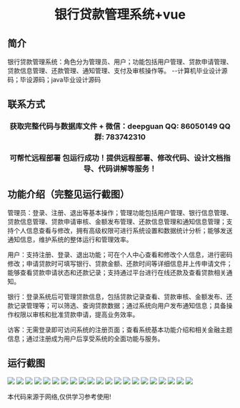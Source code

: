 <p><h1 align="center">银行贷款管理系统+vue</h1></p>

## 简介
银行贷款管理系统：角色分为管理员、用户；功能包括用户管理、贷款申请管理、贷款信息管理、还款管理、通知管理、支付及审核操作等。    --计算机毕业设计源码；毕设源码；java毕业设计源码


## 联系方式
<p><h3 align="center">获取完整代码与数据库文件 + 微信：deepguan QQ: 86050149 QQ群: 783742310</h3></p>
<p><h3 align="center">可帮忙远程部署 包运行成功！提供远程部署、修改代码、设计文档指导、代码讲解等服务！</h3></p>

## 功能介绍（完整见运行截图）
管理员：登录、注册、退出等基本操作；管理功能包括用户管理、银行信息管理、贷款信息管理、贷款申请审核、金额发布管理、还款信息管理和通知信息管理；支持个人信息查看与修改，拥有高级权限可进行系统设置和数据统计分析；能够发送通知信息，维护系统的整体运行和管理效率。

用户：支持注册、登录、退出功能；可在个人中心查看和修改个人信息，进行密码修改；申请贷款时可填写银行、贷款金额、还款时间等详细信息并上传申请文件；能够查看贷款申请状态和还款记录；支持通过平台进行在线还款及查看贷款相关通知。

银行：登录系统后可管理贷款信息，包括贷款记录查看、贷款审核、金额发布、还款记录管理等；可以筛选、查询贷款数据；通过系统向用户发布通知信息；具备操作权限以审核和批准贷款申请，提高业务效率。

访客：无需登录即可访问系统的注册页面；查看系统基本功能介绍和相关金融主题信息；通过注册成为用户后享受系统的全面功能与服务。


## 运行截图
![](https://bs-1329754181.cos.ap-shanghai.myqcloud.com/ssm/BankLoanManagementSystem/img/001.jpg)
![](https://bs-1329754181.cos.ap-shanghai.myqcloud.com/ssm/BankLoanManagementSystem/img/002.jpg)
![](https://bs-1329754181.cos.ap-shanghai.myqcloud.com/ssm/BankLoanManagementSystem/img/003.jpg)
![](https://bs-1329754181.cos.ap-shanghai.myqcloud.com/ssm/BankLoanManagementSystem/img/004.jpg)
![](https://bs-1329754181.cos.ap-shanghai.myqcloud.com/ssm/BankLoanManagementSystem/img/005.jpg)
![](https://bs-1329754181.cos.ap-shanghai.myqcloud.com/ssm/BankLoanManagementSystem/img/006.jpg)
![](https://bs-1329754181.cos.ap-shanghai.myqcloud.com/ssm/BankLoanManagementSystem/img/007.jpg)
![](https://bs-1329754181.cos.ap-shanghai.myqcloud.com/ssm/BankLoanManagementSystem/img/008.jpg)
![](https://bs-1329754181.cos.ap-shanghai.myqcloud.com/ssm/BankLoanManagementSystem/img/009.jpg)
![](https://bs-1329754181.cos.ap-shanghai.myqcloud.com/ssm/BankLoanManagementSystem/img/010.jpg)
![](https://bs-1329754181.cos.ap-shanghai.myqcloud.com/ssm/BankLoanManagementSystem/img/011.jpg)
![](https://bs-1329754181.cos.ap-shanghai.myqcloud.com/ssm/BankLoanManagementSystem/img/012.jpg)
![](https://bs-1329754181.cos.ap-shanghai.myqcloud.com/ssm/BankLoanManagementSystem/img/013.jpg)
![](https://bs-1329754181.cos.ap-shanghai.myqcloud.com/ssm/BankLoanManagementSystem/img/014.jpg)
![](https://bs-1329754181.cos.ap-shanghai.myqcloud.com/ssm/BankLoanManagementSystem/img/015.jpg)
![](https://bs-1329754181.cos.ap-shanghai.myqcloud.com/ssm/BankLoanManagementSystem/img/016.jpg)
![](https://bs-1329754181.cos.ap-shanghai.myqcloud.com/ssm/BankLoanManagementSystem/img/017.jpg)
![](https://bs-1329754181.cos.ap-shanghai.myqcloud.com/ssm/BankLoanManagementSystem/img/018.jpg)
![](https://bs-1329754181.cos.ap-shanghai.myqcloud.com/ssm/BankLoanManagementSystem/img/019.jpg)
![](https://bs-1329754181.cos.ap-shanghai.myqcloud.com/ssm/BankLoanManagementSystem/img/020.jpg)
![](https://bs-1329754181.cos.ap-shanghai.myqcloud.com/ssm/BankLoanManagementSystem/img/021.jpg)

<p>本代码来源于网络,仅供学习参考使用!</p>
